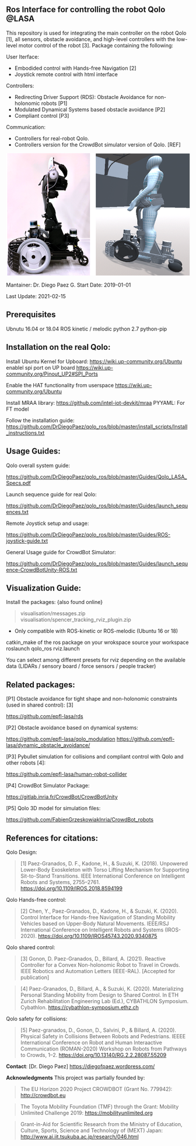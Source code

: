 ## Ros Interface for controlling the robot Qolo @LASA
This repository is used for integrating the main controller on the robot Qolo [1], all sensors, obstacle avoidance, and high-level controllers with the low-level motor control of the robot [3].
Package containing the following:

User Iterface:
  * Embodided control with Hands-free Navigation [2] 
  * Joystick remote control with html interface
  
Controllers:
  * Redirecting Driver Support (RDS): Obstacle Avoidance for non-holonomic robots [P1]
  * Modulated Dynamical Systems based obstacle avoidance [P2]
  * Compliant control [P3]
  
Communication: 
  * Controllers for real-robot Qolo.
  * Controllers version for the CrowdBot simulator version of Qolo. [REF]
  
![Alt text](/visualisation/qolo_images/qolo_sim.png?raw=true "Qolo version @LASA-EPFL and CrowdBot Simulator version.")

Mantainer: Dr. Diego Paez G.
Start Date: 2019-01-01

Last Update: 2021-02-15

## Prerequisites

Ubnutu 16.04 or 18.04
ROS kinetic / melodic
python 2.7
python-pip

## Installation on the real Qolo:
Install Ubuntu Kernel for Upboard: https://wiki.up-community.org/Ubuntu
enablel spi port on UP board
	https://wiki.up-community.org/Pinout_UP2#SPI_Ports

Enable the HAT functionality from userspace
	https://wiki.up-community.org/Ubuntu

Install MRAA library: https://github.com/intel-iot-devkit/mraa
PYYAML: For FT model

Follow the installation guide: 
https://github.com/DrDiegoPaez/qolo_ros/blob/master/install_scripts/Install_instructions.txt

## Usage Guides:

Qolo overall system guide:

https://github.com/DrDiegoPaez/qolo_ros/blob/master/Guides/Qolo_LASA_Specs.pdf

Launch sequence guide for real Qolo:

https://github.com/DrDiegoPaez/qolo_ros/blob/master/Guides/launch_sequences.txt

Remote Joystick setup and usage:

https://github.com/DrDiegoPaez/qolo_ros/blob/master/Guides/ROS-joystick-guide.txt

General Usage guide for CrowdBot Simulator:

https://github.com/DrDiegoPaez/qolo_ros/blob/master/Guides/launch_sequence-CrowdBotUnity-ROS.txt

## Visualization Guide:

Install the packages: {also found online}
> visualisation/messages.zip
> visualisation/spencer_tracking_rviz_plugin.zip
* Only compatible with ROS-kinetic or ROS-melodic (Ubuntu 16 or 18)

catkin_make of the ros package on your wrokspace
source your workspace
roslaunch qolo_ros rviz.launch

You can select among different presets for rviz depending on the available data (LIDARs / sensory board / force sensors / people tracker)

## Related packages:

[P1] Obstacle avoidance for tight shape and non-holonomic constraints (used in shared control): [3] 

https://github.com/epfl-lasa/rds

[P2] Obstacle avoidance based on dynamical systems:

https://github.com/epfl-lasa/qolo_modulation
https://github.com/epfl-lasa/dynamic_obstacle_avoidance/

[P3] Pybullet simulation for collisions and compliant control with Qolo and other robots [4]:

https://github.com/epfl-lasa/human-robot-collider

[P4] CrowdBot Simulator Package:

https://gitlab.inria.fr/CrowdBot/CrowdBotUnity

[P5] Qolo 3D model for simulation files:

https://github.com/FabienGrzeskowiakInria/CrowdBot_robots


## References for citations:
Qolo Design:

> [1] Paez-Granados, D. F., Kadone, H., & Suzuki, K. (2018). Unpowered Lower-Body Exoskeleton with Torso Lifting Mechanism for Supporting Sit-to-Stand Transitions. IEEE International Conference on Intelligent Robots and Systems, 2755–2761. https://doi.org/10.1109/IROS.2018.8594199

Qolo Hands-free control:

> [2] Chen, Y., Paez-Granados, D., Kadone, H., & Suzuki, K. (2020). Control Interface for Hands-free Navigation of Standing Mobility Vehicles based on Upper-Body Natural Movements. IEEE/RSJ International Conference on Intelligent Robots and Systems (IROS-2020). https://doi.org/10.1109/IROS45743.2020.9340875

Qolo shared control:

> [3] Gonon, D. Paez-Granados, D., Billard, A. (2021). Reactive Controller for a Convex Non-holonomic Robot to Travel in Crowds. IEEE Robotics and Automation Letters (IEEE-RAL). [Accepted for publication]

> [4] Paez-Granados, D., Billard, A., & Suzuki, K. (2020). Materializing Personal Standing Mobility from Design to Shared Control. In ETH Zurich Rehabilitation Engineering Lab (Ed.), CYBATHLON Symposium. Cybathlon. https://cybathlon-symposium.ethz.ch

Qolo safety for collisions:

> [5] Paez-granados, D., Gonon, D., Salvini, P., & Billard, A. (2020). Physical Safety in Collisions Between Robots and Pedestrians. IEEEE International Conference on Robot and Human Interaactive Communication (ROMAN-2020) Workshop on Robots from Pathways to Crowds, 1–2. https://doi.org/10.13140/RG.2.2.28087.55209

**Contact**: 
[Dr. Diego Paez]
https://diegofpaez.wordpress.com/

**Acknowledgments**
This project was partially founded by:
> The EU Horizon 2020 Project CROWDBOT (Grant No. 779942): http://crowdbot.eu

> The Toyota Mobility Foundation (TMF) through the Grant: Mobility Unlimited Challenge 2019: https://mobilityunlimited.org

> Grant-in-Aid for Scientific Research from the Ministry of Education, Culture, Sports, Science and Technology of (MEXT) Japan: http://www.ai.iit.tsukuba.ac.jp/research/046.html
